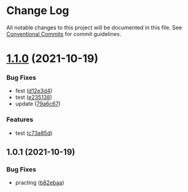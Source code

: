# Change Log

All notable changes to this project will be documented in this file.
See [Conventional Commits](https://conventionalcommits.org) for commit guidelines.

# [1.1.0](https://github.com/webandrem/lerna-test/compare/v1.0.3...v1.1.0) (2021-10-19)


### Bug Fixes

* fest ([d12e3d4](https://github.com/webandrem/lerna-test/commit/d12e3d4b11f4079b2e97cd490de3e41968230b12))
* test ([e235138](https://github.com/webandrem/lerna-test/commit/e2351389ef689d144e2d786ce8526c985e586b52))
* update ([79a6c67](https://github.com/webandrem/lerna-test/commit/79a6c67261830bd4d8b582970372a6a306e84928))


### Features

* test ([c73a85d](https://github.com/webandrem/lerna-test/commit/c73a85d5f473be413813b9356c145ae48b2c8fe4))





## 1.0.1 (2021-10-19)


### Bug Fixes

* practing ([b82ebaa](https://github.com/webandrem/lerna-test/commit/b82ebaaa7666f0cf38dd6c8bf2490adbf6916501))
